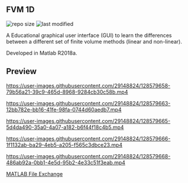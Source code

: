 ## FVM 1D
![repo size](https://img.shields.io/github/repo-size/AlbertoCuadra/FVM_1D) ![last modified](https://img.shields.io/github/last-commit/AlbertoCuadra/FVM_1D)

A Educational graphical user interface (GUI) to learn the differences between a different set of finite volume methods (linear and non-linear). 

Developed in Matlab R2018a.

## Preview



https://user-images.githubusercontent.com/29148824/128579658-79b56a21-39c9-465d-8968-9284cb30c58b.mp4



https://user-images.githubusercontent.com/29148824/128579663-12bb782e-bb16-41fe-98fa-0744d60aedb7.mp4



https://user-images.githubusercontent.com/29148824/128579665-5d4da490-35a0-4a07-a182-b6f44f18c4b5.mp4



https://user-images.githubusercontent.com/29148824/128579666-1f1132ab-ba29-4eb5-a205-f565c3dbce23.mp4



https://user-images.githubusercontent.com/29148824/128579668-486ab92a-0bb1-4e5d-95b2-4e33c51f3eab.mp4





[MATLAB File Exchange](https://es.mathworks.com/matlabcentral/fileexchange/67357-fvm_project?s_tid=prof_contriblnk)
